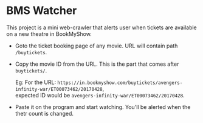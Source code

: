 # BMS Watcher

This project is a mini web-crawler that alerts user when tickets are available on a new theatre in BookMyShow. 

- Goto the ticket booking page of any movie. URL will contain path `/buytickets`.
- Copy the movie ID from the URL. This is the part that comes after `buytickets/`.

  Eg: For the URL: `https://in.bookmyshow.com/buytickets/avengers-infinity-war/ET00073462/20170428`, <br>
  expected ID would be `avengers-infinity-war/ET00073462/20170428`.
- Paste it on the program and start watching. You'll be alerted when the thetr count is changed.
